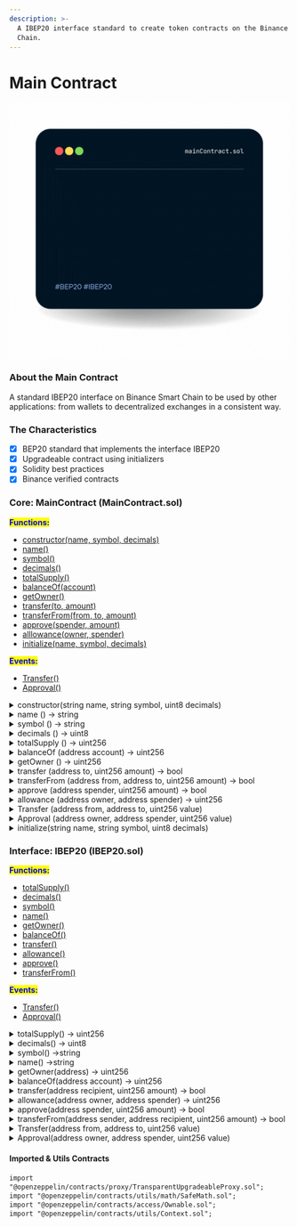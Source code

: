 ```yaml
---
description: >-
  A IBEP20 interface standard to create token contracts on the Binance Smart
  Chain.
---
```


# Main Contract

![](../../.gitbook/assets/bgn.gif)

### About the Main Contract

A standard IBEP20 interface on Binance Smart Chain to be used by other applications: from wallets to decentralized exchanges in a consistent way.

### The Characteristics

* [x] BEP20 standard that implements the interface IBEP20
* [x] Upgradeable contract using initializers​
* [x] Solidity best practices
* [x] Binance verified contracts

### Core: MainContract (MainContract.sol)

<mark style="color:blue;">**Functions:**</mark>

* [constructor(name, symbol, decimals)](overview.md#constructor-string-name-string-symbol-uint8-decimals)
* [name()](overview.md#name-string)
* [symbol()](overview.md#symbol-string)
* [decimals()](overview.md#decimals-uint8)
* [totalSupply()](overview.md#undefined)
* [balanceOf(account)](overview.md#undefined-1)
* [getOwner()](overview.md#undefined-2)
* [transfer(to, amount)](overview.md#transferfrom-address-from-address-to-uint256-amount-bool)
* [transferFrom(from, to, amount)](overview.md#undefined)
* [approve(spender, amount)](overview.md#undefined-1)
* [alllowance(owner, spender)](overview.md#undefined-2)
* [initialize(name, symbol, decimals)](overview.md#undefined)

<mark style="color:blue;">**Events:**</mark>

* [Transfer()](overview.md#transfer-address-from-address-to-uint256-value)
* [Approval()](overview.md#approval-address-owner-address-spender-uint256-value)

<details>

<summary>constructor(string name, string symbol, uint8 decimals)</summary>

Sets the values for `name`, `symbol`, and `decimals`. All three of these values are immutable: they can only be set once during construction.

</details>

<details>

<summary>name () → string</summary>

Returns the name of the token - e.g. "MyToken".

</details>

<details>

<summary>symbol () → string </summary>

Returns the symbol of the token, usually a shorter version of the name.

</details>

<details>

<summary>decimals () → uint8</summary>

Returns the number of decimals used to get its user representation. For example, if `decimals` equals `2`, a balance of `505` tokens should be displayed to a user as `5.05` (`505 / 10 ** 2`).

Tokens usually opt for a value of 18, imitating the relationship between Ether and Wei. This is the value [`ERC20`](https://docs.openzeppelin.com/contracts/4.x/api/token/erc20#ERC20) uses, unless this function is overridden.

</details>

<details>

<summary>totalSupply () → uint256</summary>



</details>

<details>

<summary>balanceOf (address account) → uint256</summary>

See [`IERC20.balanceOf`](https://docs.openzeppelin.com/contracts/4.x/api/token/erc20#IERC20-balanceOf-address-).

</details>

<details>

<summary>getOwner () → uint256</summary>

Returns the bep20 token owner which is necessary for binding with bep2 token.

</details>

<details>

<summary>transfer (address to, uint256 amount) → bool</summary>

Moves `amount` tokens from the caller’s account to `to`.

Returns a boolean value indicating whether the operation succeeded.

Emits a [`Transfer`](https://docs.openzeppelin.com/contracts/4.x/api/token/erc20#IERC20-Transfer-address-address-uint256-) event.

</details>

<details>

<summary>transferFrom (address from, address to, uint256 amount) → bool</summary>

Emits an [`Approval`](https://docs.openzeppelin.com/contracts/4.x/api/token/erc20#IERC20-Approval-address-address-uint256-) event indicating the updated allowance. This is not required by the EIP. See the note at the beginning of [`ERC20`](https://docs.openzeppelin.com/contracts/4.x/api/token/erc20#ERC20).

</details>

<details>

<summary>approve (address spender, uint256 amount) → bool</summary>

If `amount` is the maximum `uint256`, the allowance is not updated on `transferFrom`. This is semantically equivalent to an infinite approval.

</details>

<details>

<summary>allowance (address owner, address spender) → uint256</summary>

See [`IERC20.allowance`](https://docs.openzeppelin.com/contracts/4.x/api/token/erc20#IERC20-allowance-address-address-).

</details>

<details>

<summary>Transfer (address from, address to, uint256 value)</summary>

Emitted when `value` tokens are moved from one account (`from`) to another (`to`).

Note that `value` may be zero.

</details>

<details>

<summary>Approval (address owner, address spender, uint256 value)</summary>

Emitted when the allowance of a `spender` for an `owner` is set by a call to [`approve`](https://docs.openzeppelin.com/contracts/4.x/api/token/erc20#IERC20-approve-address-uint256-). `value` is the new allowance.

</details>

<details>

<summary>initialize(string name, string symbol, uint8 decimals)</summary>



</details>

### Interface: IBEP20 (IBEP20.sol)

<mark style="color:blue;">**Functions:**</mark>

* [totalSupply()](overview.md#totalsupply-uint256-1)
* [decimals()](overview.md#decimals-uint8-1)
* [symbol()](overview.md#symbol-string-1)
* [name()](overview.md#name-string-1)
* [getOwner()](overview.md#getowner-address-uint256)
* [balanceOf()](overview.md#balanceof-address-account-uint256-1)
* [transfer()](overview.md#transfer-address-recipient-uint256-amount-bool)
* [allowance()](overview.md#allowance-address-owner-address-spender-uint256-1)
* [approve()](overview.md#approve-address-spender-uint256-amount-bool-1)
* [transferFrom()](overview.md#transferfrom-address-sender-address-recipient-uint256-amount-bool)

<mark style="color:blue;">**Events:**</mark>

* [Transfer()](overview.md#transfer-address-from-address-to-uint256-value-1)
* [Approval()](overview.md#approval-address-owner-address-spender-uint256-value-1)

<details>

<summary>totalSupply() → uint256</summary>

Returns the amount of tokens in existence.

</details>

<details>

<summary>decimals() → uint8</summary>

Returns the decimals

</details>

<details>

<summary>symbol() →string</summary>



</details>

<details>

<summary>name() →string</summary>



</details>

<details>

<summary>getOwner(address) → uint256</summary>



</details>

<details>

<summary>balanceOf(address account) → uint256</summary>

Returns the amount of tokens owned by account.

</details>

<details>

<summary>transfer(address recipient, uint256 amount) → bool</summary>

Moves `amount` tokens from the caller’s account to `recipient`.

Returns a boolean value indicating whether the operation succeeded.

Emits a [`Transfer`](https://docs.openzeppelin.com/contracts/2.x/api/token/erc20#IERC20-Transfer-address-address-uint256-) event.

</details>

<details>

<summary>allowance(address owner, address spender) → uint256</summary>

Returns the remaining number of tokens that `spender` will be allowed to spend on behalf of `owner` through [`transferFrom`](https://docs.openzeppelin.com/contracts/2.x/api/token/erc20#IERC20-transferFrom-address-address-uint256-). This is zero by default.

This value changes when [`approve`](https://docs.openzeppelin.com/contracts/2.x/api/token/erc20#IERC20-approve-address-uint256-) or [`transferFrom`](https://docs.openzeppelin.com/contracts/2.x/api/token/erc20#IERC20-transferFrom-address-address-uint256-) are called.

</details>

<details>

<summary>approve(address spender, uint256 amount) → bool</summary>

Sets `amount` as the allowance of `spender` over the caller’s tokens.

Returns a boolean value indicating whether the operation succeeded.

</details>

<details>

<summary>transferFrom(address sender, address recipient, uint256 amount) → bool</summary>

Moves `amount` tokens from `sender` to `recipient` using the allowance mechanism. `amount` is then deducted from the caller’s allowance.

Returns a boolean value indicating whether the operation succeeded.

Emits a [`Transfer`](https://docs.openzeppelin.com/contracts/2.x/api/token/erc20#IERC20-Transfer-address-address-uint256-) event.

</details>

<details>

<summary>Transfer(address from, address to, uint256 value)</summary>

Emitted when `value` tokens are moved from one account (`from`) to another (`to`).

Note that `value` may be zero.

</details>

<details>

<summary>Approval(address owner, address spender, uint256 value)</summary>

Emitted when the allowance of a `spender` for an `owner` is set by a call to [`approve`](https://docs.openzeppelin.com/contracts/2.x/api/token/erc20#IERC20-approve-address-uint256-). `value` is the new allowance.

</details>

#### Imported & Utils Contracts

```solidity
import "@openzeppelin/contracts/proxy/TransparentUpgradeableProxy.sol";
import "@openzeppelin/contracts/utils/math/SafeMath.sol";
import "@openzeppelin/contracts/access/Ownable.sol";
import "@openzeppelin/contracts/utils/Context.sol";
```
